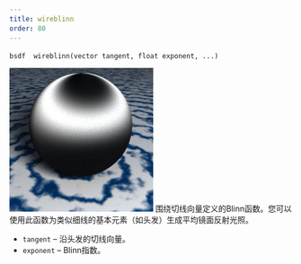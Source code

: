 ```yaml
---
title: wireblinn
order: 80
---
```

`bsdf  wireblinn(vector tangent, float exponent, ...)`

![](../_static/rendering/wireblinn.png)
围绕切线向量定义的Blinn函数。您可以使用此函数为类似细线的基本元素（如头发）生成平均镜面反射光照。

- `tangent` – 沿头发的切线向量。
- `exponent` – Blinn指数。
